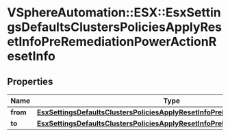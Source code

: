 # VSphereAutomation::ESX::EsxSettingsDefaultsClustersPoliciesApplyResetInfoPreRemediationPowerActionResetInfo

## Properties
Name | Type | Description | Notes
------------ | ------------- | ------------- | -------------
**from** | [**EsxSettingsDefaultsClustersPoliciesApplyResetInfoPreRemediationPowerAction**](EsxSettingsDefaultsClustersPoliciesApplyResetInfoPreRemediationPowerAction.md) |  | 
**to** | [**EsxSettingsDefaultsClustersPoliciesApplyResetInfoPreRemediationPowerAction**](EsxSettingsDefaultsClustersPoliciesApplyResetInfoPreRemediationPowerAction.md) |  | 


